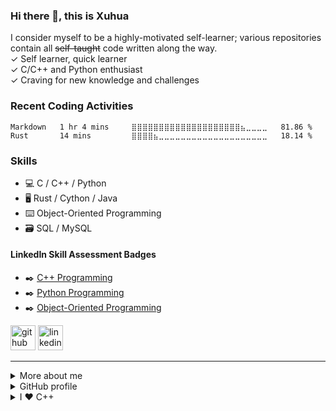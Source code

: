 ### Hi there 👋, this is Xuhua
I consider myself to be a highly-motivated self-learner; various repositories contain all ~~self-taught~~ code written along the way.  
✓ Self learner, quick learner  
✓ C/C++ and Python enthusiast  
✓ Craving for new knowledge and challenges  

### Recent Coding Activities
<!--START_SECTION:waka-->
```text
Markdown   1 hr 4 mins     ⣿⣿⣿⣿⣿⣿⣿⣿⣿⣿⣿⣿⣿⣿⣿⣿⣿⣿⣿⣿⣦⣀⣀⣀⣀   81.86 % 
Rust       14 mins         ⣿⣿⣿⣿⣦⣀⣀⣀⣀⣀⣀⣀⣀⣀⣀⣀⣀⣀⣀⣀⣀⣀⣀⣀⣀   18.14 % 
```
<!--END_SECTION:waka-->

### Skills
* 💻 C / C++ / Python
* 🖥️ Rust / Cython / Java
* ⌨️ Object-Oriented Programming
* 🗃️ SQL / MySQL

#### LinkedIn Skill Assessment Badges
* ✒️ [C++ Programming][LinkedIn Profile Link]
* ✒️ [Python Programming][LinkedIn Profile Link]
* ✒️ [Object-Oriented Programming][LinkedIn Profile Link]

[LinkedIn Profile Link]: https://www.linkedin.com/in/coder-xuhua-huang/

[<img src='https://cdn.jsdelivr.net/npm/simple-icons@3.0.1/icons/github.svg' alt='github' height='40'>](https://github.com/XuhuaHuang)
[<img src='https://cdn.jsdelivr.net/npm/simple-icons@3.0.1/icons/linkedin.svg' alt='linkedin' height='40'>](https://www.linkedin.com/in/coder-xuhua-huang/)

<!--### More-->

---

<details>
  <summary>More about me</summary>
  
  - 🔭 I’m currently working on enhancing Python skills. 
  - 🌱 I’m currently learning Rust.
  - 📤 Most used line of code `git commit -m "Initial Commit"`
  - 🤔 I’m looking for help with advance Python and Machine Learning.
  - 📫 How to reach me: xuhuahuang0412@gmail.com
  - ⚡ Fun fact: code blooded animal.
</details>

<details>
  <summary>GitHub profile</summary>
  
  <!-- Overall -->
  ##### Overview
  ![visitors](https://visitor-badge.glitch.me/badge?page_id=page.id)
  ![Profile views](https://gpvc.arturio.dev/XuhuaHuang)
  
  <!-- Languages -->
  ##### Top Languages
  [![Top Langs](https://github-readme-stats.vercel.app/api/top-langs/?username=XuhuaHuang&layout=compact&theme=vue-dark)](https://github.com/anuraghazra/github-readme-stats)
  
  <!-- Wakatime profile -->
  ##### Summary of Coding Activities
  [![Xuhua's wakatime stats](https://github-readme-stats.vercel.app/api/wakatime?username=XuhuaHuang&layout=compact&theme=vue-dark)](https://github.com/anuraghazra/github-readme-stats)
</details>

<details>
  <summary>I ❤️ C++</summary>
  
  ```C++
  #include<iostream>
  #include<list>
  #include<string>

  #ifndef DEBUG
  #define DEBUG(arg_str) std::cout << arg_str << std::endl;
  #endif

  namespace util::list {

      /* Template to print a std::list with O(n). */
      /* For sanity, using constant reference instead of iterators. */
      template<typename T>
      static void print_list(std::list<T> arg_list) {
          DEBUG("\n[fn]util::list::print_list");

          /* Loop through the vector with iterator. */
          typename std::list<T>::iterator iter; // keyword "typename" is required for iterator
          for (iter = arg_list.begin(); iter != arg_list.end(); ++iter)
              std::cout << *iter << ", "; // dereference the iterator to print content

          DEBUG("\n[fn]Finished printing the list.");
          return;
      }

  } // end Util::list

  std::list<std::string> knownLangsList { "C++", "Python", "Cython", "Rust", "Java" };
  std::list<std::string> mainLangsList { "C++", "Python" };

  int main(int argc, const char** argv) {
      /* Test template function util::print_list(std::list<T>) */
      util::list::print_list(knownLangsList);
      util::list::print_list(mainLangsList);

      return 0;
  }
  ```
</details>
